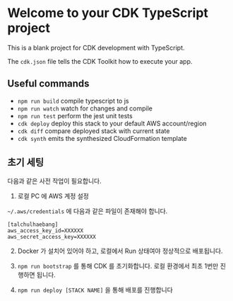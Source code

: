 # Welcome to your CDK TypeScript project

This is a blank project for CDK development with TypeScript.

The `cdk.json` file tells the CDK Toolkit how to execute your app.

## Useful commands

- `npm run build` compile typescript to js
- `npm run watch` watch for changes and compile
- `npm run test` perform the jest unit tests
- `cdk deploy` deploy this stack to your default AWS account/region
- `cdk diff` compare deployed stack with current state
- `cdk synth` emits the synthesized CloudFormation template

## 초기 세팅

다음과 같은 사전 작업이 필요합니다.

1. 로컬 PC 에 AWS 계정 설정

`~/.aws/credentials` 에 다음과 같은 파일이 존재해야 합니다.

```
[talchulhaebang]
aws_access_key_id=XXXXXX
aws_secret_access_key=XXXXXX
```

2. Docker 가 설치어 있어야 하고, 로컬에서 Run 상태여야 정상적으로 배포됩니다.

3. `npm run bootstrap` 를 통해 CDK 를 초기화합니다. 로컬 환경에서 최초 1번만 진행하면 됩니다.

4. `npm run deploy [STACK NAME]` 을 통해 배포를 진행합니다
